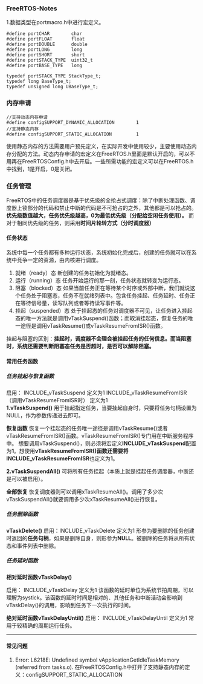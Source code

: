 ### FreeRTOS-Notes

1.数据类型在portmacro.h中进行宏定义。
```
#define portCHAR		char
#define portFLOAT		float
#define portDOUBLE		double
#define portLONG		long
#define portSHORT		short
#define portSTACK_TYPE	uint32_t
#define portBASE_TYPE	long

typedef portSTACK_TYPE StackType_t;
typedef long BaseType_t;
typedef unsigned long UBaseType_t;

```


### 内存申请
```
//支持动态内存申请
#define configSUPPORT_DYNAMIC_ALLOCATION        1    
//支持静态内存
#define configSUPPORT_STATIC_ALLOCATION			1	

```
使用静态内存的方法需要用户预先定义，在实际开发中使用较少，主要使用动态内存分配的方法。动态内存申请的宏定义在FreeRTOS.h里面是默认开启的，可以不用再在FreeRTOSConfig.h中去开启。一些所需功能的宏定义可以在FreeRTOS.h中找到，1是开启，0是关闭。




### 任务管理
FreeRTOS中的任务调度器是基于优先级的全抢占式调度：除了中断处理函数、调度器上锁部分的代码和禁止中断的代码是不可抢占的之外，其他都是可以抢占的。**优先级数值越大，任务优先级越高，0为最低优先级（分配给空闲任务使用）。** 而对于相同优先级的任务，则采用**时间片轮转方式（分时调度器）** 

#### 任务状态
系统中每一个任务都有多种运行状态，系统初始化完成后，创建的任务就可以在系统中竞争一定的资源，由内核进行调度。
1. 就绪（ready）态
    新创建的任务初始化为就绪态。
2. 运行（running）态
    任务开始运行的那一刻，任务状态就转变为运行态。
3. 阻塞（blocked）态
   如果当前任务正在等待某个时序或外部中断，我们就说这个任务处于阻塞态，任务不在就绪列表中。包含任务挂起、任务延时、任务正在等待信号量，读写队列或者等待读写事件等。
4. 挂起（suspended）态
   处于挂起态的任务对调度器不可见，让任务进入挂起态的唯一方法就是调用vTaskSuspend()函数；而取消挂起态，恢复任务的唯一途径是调用vTaskResume()或vTaskResumeFromISR()函数。

挂起与阻塞的区别：**挂起时，调度器不会理会被挂起任务的任何信息。而当阻塞时，系统还需要判断阻塞态任务是否超时，是否可以解除阻塞。**


#### 常用任务函数

##### 任务挂起与恢复函数
启用： 
INCLUDE_vTaskSuspend                                     定义为1
INCLUDE_vTaskResumeFromISR（调用vTaskResumeFromISR时）    定义为1     
**1.vTaskSuspend()**
用于挂起指定任务，当要挂起自身时，只要将任务句柄设置为NULL，作为参数传递进去即可。

**恢复函数**
恢复一个挂起态的任务唯一途径是调用vTaskResume()或者vTaskResumeFromISR()函数。vTaskResumeFromISR()专门用在中断服务程序中。
想要调用vTaskSuspend()，则必须将宏定义**INCLUDE_vTaskSuspend**配置为**1**。想使用**vTaskResumeFromISR()**函数还需要将**INCLUDE_vTaskResumeFromISR**也定义为**1**。

**2.vTaskSuspendAll()**
可将所有任务挂起（本质上就是挂起任务调度器，中断还是可以被启用）。

**全部恢复**
恢复调度器则可以调用xTaskResumeAll()。调用了多少次vTaskSuspendAll()就要调用多少次xTaskResumeAll()进行恢复。


##### 任务删除函数
**vTaskDelete()**
启用：INCLUDE_vTaskDelete 定义为1
形参为要删除的任务创建时返回的**任务句柄**，如果是删除自身，则形参为**NULL**。被删除的任务将从所有状态和事件列表中删除。

##### 任务延时函数
**相对延时函数vTaskDelay()**

启用：
INCLUDE_vTaskDelay 定义为1
该函数的延时单位为系统节拍周期，可以理解为systick。该函数的延时时间是相对的、其他任务和中断活动会影响到vTaskDelay()的调用，影响到任务下一次执行的时间。

**绝对延时函数vTaskDelayUntil()**
启用：
INCLUDE_vTaskDelayUntil 定义为1
常用于较精确的周期运行任务。



***





#### 常见问题
1. Error: L6218E: Undefined symbol vApplicationGetIdleTaskMemory (referred from tasks.o).
   在FreeRTOSConfig.h中打开了支持静态内存的定义：configSUPPORT_STATIC_ALLOCATION
